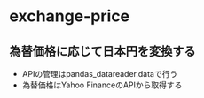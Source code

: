 # exchange-price

## 為替価格に応じて日本円を変換する
- APIの管理はpandas_datareader.dataで行う
- 為替価格はYahoo FinanceのAPIから取得する
